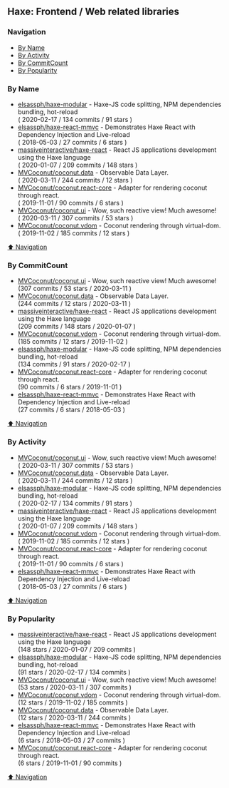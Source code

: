 ## Haxe: Frontend / Web related libraries


### Navigation

- [By Name](#by-name)
- [By Activity](#by-activity)
- [By CommitCount](#by-commitcount)
- [By Popularity](#by-popularity)

### By Name
<!-- PROJECTS_LIST -->
- [elsassph/haxe-modular](https://github.com/elsassph/haxe-modular) - Haxe-JS code splitting, NPM dependencies bundling, hot-reload <br/> ( 2020-02-17 / 134 commits / 91 stars )
- [elsassph/haxe-react-mmvc](https://github.com/elsassph/haxe-react-mmvc) - Demonstrates Haxe React with Dependency Injection and Live-reload <br/> ( 2018-05-03 / 27 commits / 6 stars )
- [massiveinteractive/haxe-react](https://github.com/massiveinteractive/haxe-react) - React JS applications development using the Haxe language <br/> ( 2020-01-07 / 209 commits / 148 stars )
- [MVCoconut/coconut.data](https://github.com/MVCoconut/coconut.data) - Observable Data Layer. <br/> ( 2020-03-11 / 244 commits / 12 stars )
- [MVCoconut/coconut.react-core](https://github.com/MVCoconut/coconut.react-core) - Adapter for rendering coconut through react. <br/> ( 2019-11-01 / 90 commits / 6 stars )
- [MVCoconut/coconut.ui](https://github.com/MVCoconut/coconut.ui) - Wow, such reactive view! Much awesome! <br/> ( 2020-03-11 / 307 commits / 53 stars )
- [MVCoconut/coconut.vdom](https://github.com/MVCoconut/coconut.vdom) - Coconut rendering through virtual-dom. <br/> ( 2019-11-02 / 185 commits / 12 stars )
<!-- /PROJECTS_LIST -->

[⬆ Navigation](#navigation)

### By CommitCount
<!-- COMMITCOUNT_LIST -->
- [MVCoconut/coconut.ui](https://github.com/MVCoconut/coconut.ui) - Wow, such reactive view! Much awesome! <br/> (307 commits / 53 stars / 2020-03-11 )
- [MVCoconut/coconut.data](https://github.com/MVCoconut/coconut.data) - Observable Data Layer. <br/> (244 commits / 12 stars / 2020-03-11 )
- [massiveinteractive/haxe-react](https://github.com/massiveinteractive/haxe-react) - React JS applications development using the Haxe language <br/> (209 commits / 148 stars / 2020-01-07 )
- [MVCoconut/coconut.vdom](https://github.com/MVCoconut/coconut.vdom) - Coconut rendering through virtual-dom. <br/> (185 commits / 12 stars / 2019-11-02 )
- [elsassph/haxe-modular](https://github.com/elsassph/haxe-modular) - Haxe-JS code splitting, NPM dependencies bundling, hot-reload <br/> (134 commits / 91 stars / 2020-02-17 )
- [MVCoconut/coconut.react-core](https://github.com/MVCoconut/coconut.react-core) - Adapter for rendering coconut through react. <br/> (90 commits / 6 stars / 2019-11-01 )
- [elsassph/haxe-react-mmvc](https://github.com/elsassph/haxe-react-mmvc) - Demonstrates Haxe React with Dependency Injection and Live-reload <br/> (27 commits / 6 stars / 2018-05-03 )
<!-- /COMMITCOUNT_LIST -->
[⬆ Navigation](#navigation)

### By Activity
<!-- ACTIVITY_LIST -->
- [MVCoconut/coconut.ui](https://github.com/MVCoconut/coconut.ui) - Wow, such reactive view! Much awesome! <br/> ( 2020-03-11 / 307 commits / 53 stars )
- [MVCoconut/coconut.data](https://github.com/MVCoconut/coconut.data) - Observable Data Layer. <br/> ( 2020-03-11 / 244 commits / 12 stars )
- [elsassph/haxe-modular](https://github.com/elsassph/haxe-modular) - Haxe-JS code splitting, NPM dependencies bundling, hot-reload <br/> ( 2020-02-17 / 134 commits / 91 stars )
- [massiveinteractive/haxe-react](https://github.com/massiveinteractive/haxe-react) - React JS applications development using the Haxe language <br/> ( 2020-01-07 / 209 commits / 148 stars )
- [MVCoconut/coconut.vdom](https://github.com/MVCoconut/coconut.vdom) - Coconut rendering through virtual-dom. <br/> ( 2019-11-02 / 185 commits / 12 stars )
- [MVCoconut/coconut.react-core](https://github.com/MVCoconut/coconut.react-core) - Adapter for rendering coconut through react. <br/> ( 2019-11-01 / 90 commits / 6 stars )
- [elsassph/haxe-react-mmvc](https://github.com/elsassph/haxe-react-mmvc) - Demonstrates Haxe React with Dependency Injection and Live-reload <br/> ( 2018-05-03 / 27 commits / 6 stars )
<!-- /ACTIVITY_LIST -->

[⬆ Navigation](#navigation)

### By Popularity
<!-- POPULARITY_LIST -->
- [massiveinteractive/haxe-react](https://github.com/massiveinteractive/haxe-react) - React JS applications development using the Haxe language <br/> (148 stars / 2020-01-07 / 209 commits )
- [elsassph/haxe-modular](https://github.com/elsassph/haxe-modular) - Haxe-JS code splitting, NPM dependencies bundling, hot-reload <br/> (91 stars / 2020-02-17 / 134 commits )
- [MVCoconut/coconut.ui](https://github.com/MVCoconut/coconut.ui) - Wow, such reactive view! Much awesome! <br/> (53 stars / 2020-03-11 / 307 commits )
- [MVCoconut/coconut.vdom](https://github.com/MVCoconut/coconut.vdom) - Coconut rendering through virtual-dom. <br/> (12 stars / 2019-11-02 / 185 commits )
- [MVCoconut/coconut.data](https://github.com/MVCoconut/coconut.data) - Observable Data Layer. <br/> (12 stars / 2020-03-11 / 244 commits )
- [elsassph/haxe-react-mmvc](https://github.com/elsassph/haxe-react-mmvc) - Demonstrates Haxe React with Dependency Injection and Live-reload <br/> (6 stars / 2018-05-03 / 27 commits )
- [MVCoconut/coconut.react-core](https://github.com/MVCoconut/coconut.react-core) - Adapter for rendering coconut through react. <br/> (6 stars / 2019-11-01 / 90 commits )
<!-- /POPULARITY_LIST -->

[⬆ Navigation](#navigation)
